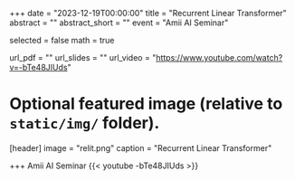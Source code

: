 +++
date = "2023-12-19T00:00:00"
title = "Recurrent Linear Transformer"
abstract = ""
abstract_short = ""
event = "Amii AI Seminar"

selected = false
math = true

url_pdf = ""
url_slides = ""
url_video = "https://www.youtube.com/watch?v=-bTe48JIUds"

# Optional featured image (relative to `static/img/` folder).
[header]
image = "relit.png"
caption = "Recurrent Linear Transformer"

+++
Amii AI Seminar {{< youtube -bTe48JIUds >}}

